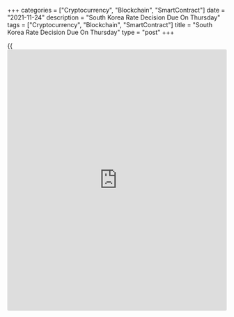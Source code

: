 +++
categories = ["Cryptocurrency", "Blockchain", "SmartContract"]
date = "2021-11-24"
description = "South Korea Rate Decision Due On Thursday"
tags = ["Cryptocurrency", "Blockchain", "SmartContract"]
title = "South Korea Rate Decision Due On Thursday"
type = "post"
+++

{{<iframe id="large-banner" src="https://www.bounty.group/#slide=28.0" width="100%" height="600" scrolling="no" style="border: 0px solid rgb(216, 221, 230); border-radius: 3px;">}}

The Bank of Korea will wrap up its monetary [policy](https://www.fintechee.com/policy/) meeting on Thursday
and then announce its decision on interest rates, highlighting a modest
day for Asia-Pacific economic activity.

The central bank is expected to hike its benchmark lending rate by 25
basis points, from 0.75 percent to 1.00 percent.

Singapore will provide Q3 data for its current account; in the three
months prior, the current account surplus was $25.64 billion.

Hong Kong will release October figures for imports, exports and trade
balance. In September, imports were up 23.5 percent on year and exports
gained an annual 16.5 percent for a trade deficit of HKD42.4 billion.

Japan will see final September figures for its leading and coincident
economic indexes; in August, their scores were 101.3 and 91.3,
respectively.

Australia will provide Q3 numbers for private capital expenditure, with
forecasts suggesting a decline of 2.0 percent on quarter following the
4.4 percent gain in the three months prior.

For comments and feedback [contact](https://www.playgroundfx.com/contact/): editorial@rtt[news](https://www.letsplayfx.com/blog/forex-news-website/).com

[Economic News][1]

 **What parts of the world are seeing the best (and worst) economic
performances lately? Click[here][2] to check out our [Econ Scorecard][2]
and find out! See up-to-the-moment [ranking](https://www.playgroundfx.com/blog/crypto-exchange-ranking/)s for the best and worst
performers in [GDP][3], [unemployment rate][4], [inflation][5] and much
more.**

   1. www.rtt[news](https://www.letsplayfx.com/blog/forex-news-website/).com/Content/EconomicNews.aspx
   2. www.rtt[news](https://www.letsplayfx.com/blog/forex-news-website/).com/economic-scorecard/world-rank/retail-sales/highest-performance.aspx
   3. www.rtt[news](https://www.letsplayfx.com/blog/forex-news-website/).com/economic-scorecard/world-rank/GDP/highest-performance.aspx
   4. www.rtt[news](https://www.letsplayfx.com/blog/forex-news-website/).com/economic-scorecard/world-rank/unemployment-rate/lowest-performance.aspx
   5. www.rtt[news](https://www.letsplayfx.com/blog/forex-news-website/).com/economic-scorecard/world-rank/CPI/highest-performance.aspx